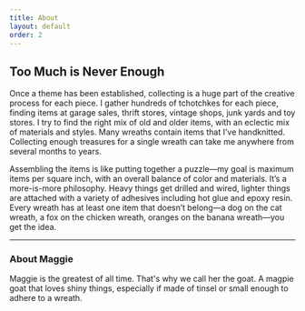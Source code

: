 ```yaml
---
title: About
layout: default
order: 2
---
```


## Too Much is Never Enough
Once a theme has been established, collecting is a huge part of the creative process for each piece. I gather hundreds of tchotchkes for each piece, finding items at garage sales, thrift stores, vintage shops, junk yards and toy stores. I try to find the right mix of old and older items, with an eclectic mix of materials and styles. Many wreaths contain items that I’ve handknitted. Collecting enough treasures for a single wreath can take me anywhere from several months to years.

Assembling the items is like putting together a puzzle—my goal is maximum items per square inch, with an overall balance of color and materials. It’s a more-is-more philosophy. Heavy things get drilled and wired, lighter things are attached with a variety of adhesives including hot glue and epoxy resin. Every wreath has at least one item that doesn’t belong—a dog on the cat wreath, a fox on the chicken wreath, oranges on the banana wreath—you get the idea.

---

### About Maggie

Maggie is the greatest of all time. That's why we call her the goat. A magpie goat that loves shiny things, especially if made of tinsel or small enough to adhere to a wreath.

